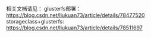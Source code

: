相关文档请见：
glusterfs部署：https://blog.csdn.net/liukuan73/article/details/78477520
storageclass+glusterfs: https://blog.csdn.net/liukuan73/article/details/78511697
